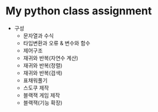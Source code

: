 # My python class assignment

- 구성
  - 문자열과 수식
  - 타입변환과 오류 & 변수와 함수
  - 제어구조
  - 재귀와 반복(자연수 계산)
  - 재귀와 반복(정렬)
  - 재귀와 반복(검색)
  - 표채워풀기
  - 스도쿠 제작
  - 블랙잭 게임 제작
  - 블랙잭(기능 확장)
